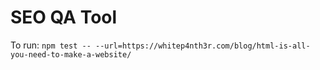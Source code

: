 # SEO QA Tool

To run: `npm test -- --url=https://whitep4nth3r.com/blog/html-is-all-you-need-to-make-a-website/`